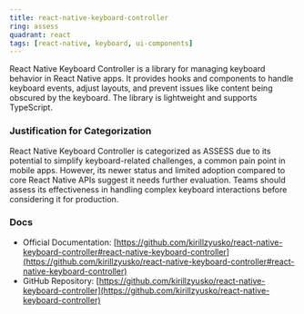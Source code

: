 ```yaml
---
title: react-native-keyboard-controller
ring: assess
quadrant: react
tags: [react-native, keyboard, ui-components]
---
```

React Native Keyboard Controller is a library for managing keyboard behavior in React Native apps. It provides hooks and components to handle keyboard events, adjust layouts, and prevent issues like content being obscured by the keyboard. The library is lightweight and supports TypeScript.

### Justification for Categorization 
React Native Keyboard Controller is categorized as ASSESS due to its potential to simplify keyboard-related challenges, a common pain point in mobile apps. However, its newer status and limited adoption compared to core React Native APIs suggest it needs further evaluation. Teams should assess its effectiveness in handling complex keyboard interactions before considering it for production.

### Docs 
- Official Documentation: [https://github.com/kirillzyusko/react-native-keyboard-controller#react-native-keyboard-controller](https://github.com/kirillzyusko/react-native-keyboard-controller#react-native-keyboard-controller)  
- GitHub Repository: [https://github.com/kirillzyusko/react-native-keyboard-controller](https://github.com/kirillzyusko/react-native-keyboard-controller)
